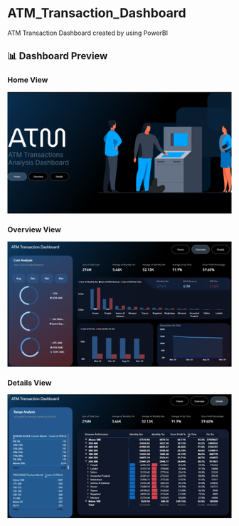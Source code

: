 # ATM_Transaction_Dashboard
ATM Transaction Dashboard  created by using  PowerBI

## 📊 Dashboard Preview

### Home View
![Home](./Home.png)

### Overview View
![Overview](./Overview.png)

### Details View
![Details](./Details.png)
